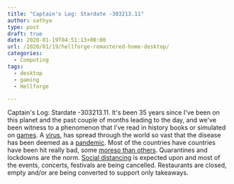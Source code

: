 ```yaml
---
title: "Captain's Log: Stardate -303213.11"
author: sathya
type: post
draft: true
date: 2020-01-19T04:51:13+00:00
url: /2020/01/19/hellforge-remastered-home-desktop/
categories:
  - Computing
tags:
  - desktop
  - gaming
  - Hellforge

---
```



Captain's Log: Stardate -303213.11. It's been 35 years since I've been on this planet and the past couple of months leading to the day, and we've been witness to a phenomenon that I've read in history books or simulated on [games](https://en.wikipedia.org/wiki/Plague_Inc.). A [virus](https://en.wikipedia.org/wiki/Severe_acute_respiratory_syndrome_coronavirus_2), has spread through the world so vast that the disease has been deemed as a [pandemic](https://en.wikipedia.org/wiki/2019%E2%80%9320_coronavirus_pandemic). Most of the countries have countries have been hit really bad, some [moreso than others](https://www.worldometers.info/coronavirus/). Quarantines and lockdowns are the norm. [Social distancing](https://en.wikipedia.org/wiki/Social_distancing) is expected upon and most of the events, concerts, festivals are being cancelled. Restaurants are closed, empty and/or are being converted to support only takeaways.

